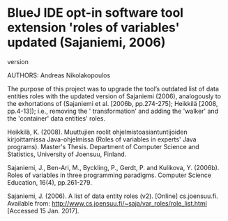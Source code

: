 # BlueJ IDE opt-in software tool extension 'roles of variables' updated (Sajaniemi, 2006)
version

AUTHORS: Andreas Nikolakopoulos

The purpose of this project was to upgrade the tool’s outdated list of data entities roles with the updated version of Sajaniemi (2006), analogously to the exhortations of (Sajaniemi et al. [2006b, pp.274-275]; Heikkilä [2008, pp.4-13]); i.e., removing the ' transformation' and adding the 'walker' and the 'container' data entities' roles.

Heikkilä, K. (2008). Muuttujien roolit ohjelmistoasiantuntijoiden kirjoittamissa Java-ohjelmissa (Roles of variables in experts' Java programs). Master's Thesis. Department of Computer Science and Statistics, University of Joensuu, Finland. 

Sajaniemi, J., Ben-Ari, M., Byckling, P., Gerdt, P. and Kulikova, Y. (2006b). Roles of variables in three programming paradigms. Computer Science Education, 16(4), pp.261-279.

Sajaniemi, J. (2006). A list of data entity roles (v2). [Online] cs.joensuu.fi. Available from: http://www.cs.joensuu.fi/~saja/var_roles/role_list.html [Accessed 15 Jan. 2017].



 	

